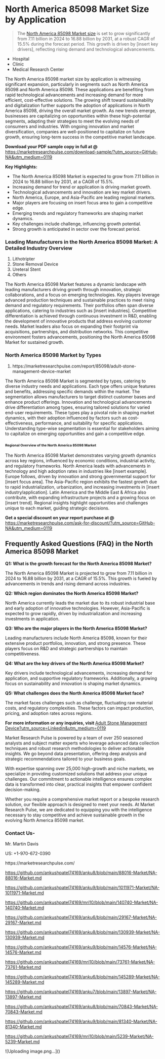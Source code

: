 <h1>North America 85098 Market&nbsp;Size by Application</h1><blockquote><p>The <a href="https://marketresearchpulse.com/download-sample/?utm_source=GitHub-NA&amp;utm_medium=0119">North America 85098 Market size</a> is set to grow significantly from 7.11 billion in 2024 to 16.88 billion by 2031, at a robust CAGR of 15.5% during the forecast period. This growth is driven by [insert key drivers], reflecting rising demand and technological advancements.</p></blockquote><ul><li>Hospital<li> Clinic<li> Medical Research Center</li></ul><p>The North America 85098 market size by application is witnessing significant expansion, particularly in segments such as North America 85098 and North America 85098. These applications are benefiting from rapid technological advancements and increasing demand for more efficient, cost-effective solutions. The growing shift toward sustainability and digitalization further supports the adoption of applications in North America 85098, driving the overall market growth. As new trends emerge, businesses are capitalizing on opportunities within these high-potential segments, adapting their strategies to meet the evolving needs of consumers and industries. With ongoing innovation and market diversification, companies are well-positioned to capitalize on future growth, ensuring long-term success in the competitive market landscape.</p><p><strong>Download your PDF sample copy in full at @ </strong><a href="https://marketresearchpulse.com/download-sample/?utm_source=GitHub-NA&amp;utm_medium=0119">https://marketresearchpulse.com/download-sample/?utm_source=GitHub-NA&amp;utm_medium=0119</a></p><p><strong>Key Highlights: </strong></p><ul><li>The North America 85098 Market is expected to grow from 7.11 billion in 2024 to 16.88 billion by 2031, at a CAGR of 15.5%.</li><li>Increasing demand for trend or application is driving market growth.</li><li>Technological advancements and innovation are key market drivers.</li><li>North America, Europe, and Asia-Pacific are leading regional markets.</li><li>Major players are focusing on insert focus area to gain a competitive edge.</li><li>Emerging trends and regulatory frameworks are shaping market dynamics.</li><li>Key challenges include challenge, influencing growth potential.</li><li>Strong growth is anticipated in sector over the forecast period.</li></ul><h3>Leading Manufacturers in the North America 85098 Market: A Detailed Industry Overview</h3><ol><li>Lithotripter<li> Stone Removal Device<li> Ureteral Stent<li> Others</li></ol><div class="flex max-w-full flex-col flex-grow"><div class="min-h-8 text-message flex w-full flex-col items-end gap-2 whitespace-normal break-words [.text-message+&amp;]:mt-5" dir="auto" data-message-author-role="assistant" data-message-id="fd8432e4-4910-450d-b182-61b7bfb0a01f" data-message-model-slug="gpt-4o"><div class="flex w-full flex-col gap-1 empty:hidden first:pt-[3px]"><div class="markdown prose w-full break-words dark:prose-invert light"><p>The North America 85098 Market features a dynamic landscape with leading manufacturers driving growth through innovation, strategic collaborations, and a focus on emerging technologies. Key players leverage advanced production techniques and sustainable practices to meet rising demand and regulatory requirements. Their portfolios often span diverse applications, catering to industries such as [insert industries]. Competitive differentiation is achieved through continuous investment in R&amp;D, enabling the development of innovative products that address evolving customer needs. Market leaders also focus on expanding their footprint via acquisitions, partnerships, and distribution networks. This competitive environment fosters advancements, positioning the North America 85098 Market for sustained growth.</p></div></div></div></div><h3>North America 85098 Market by Types</h3><ol><li>https://marketresearchpulse.com/report/85098/adult-stone-management-device-market</li></ol><div class="flex max-w-full flex-col flex-grow"><div class="min-h-8 text-message flex w-full flex-col items-end gap-2 whitespace-normal break-words [.text-message+&amp;]:mt-5" dir="auto" data-message-author-role="assistant" data-message-id="084470be-0bb7-4664-bddf-5156b4f41249" data-message-model-slug="gpt-4o-mini"><div class="flex w-full flex-col gap-1 empty:hidden first:pt-[3px]"><div class="markdown prose w-full break-words dark:prose-invert light"><p>The North America 85098 Market is segmented by types, catering to diverse industry needs and applications. Each type offers unique features and benefits, addressing specific demands within the market. The segmentation allows manufacturers to target distinct customer bases and enhance product offerings. Innovation and technological advancements drive differentiation among types, ensuring tailored solutions for varied end-user requirements. These types play a pivotal role in shaping market dynamics, with their adoption influenced by factors such as cost-effectiveness, performance, and suitability for specific applications. Understanding type-wise segmentation is essential for stakeholders aiming to capitalize on emerging opportunities and gain a competitive edge.</p></div></div></div></div><h3><span style="font-size: 11px;">Regional Overview of the North America 85098 Market</span></h3><div class="flex max-w-full flex-col flex-grow"><div class="min-h-8 text-message flex w-full flex-col items-end gap-2 whitespace-normal break-words [.text-message+&amp;]:mt-5" dir="auto" data-message-author-role="assistant" data-message-id="e9038762-ce64-4e30-91c9-9bd413514231" data-message-model-slug="gpt-4o-mini"><div class="flex w-full flex-col gap-1 empty:hidden first:pt-[3px]"><div class="markdown prose w-full break-words dark:prose-invert light"><p>The North America 85098 Market demonstrates varying growth dynamics across key regions, influenced by economic conditions, industrial activity, and regulatory frameworks. North America leads with advancements in technology and high adoption rates in industries like [insert example]. Europe follows, driven by innovation and strong governmental support for [insert focus area]. The Asia-Pacific region exhibits the fastest growth due to rapid industrialization, urbanization, and increasing investments in [insert industry/application]. Latin America and the Middle East &amp; Africa also contribute, with expanding infrastructure projects and a growing focus on [insert trend]. Regional insights highlight opportunities and challenges unique to each market, guiding strategic decisions.</p></div></div></div></div><p><strong>Get a special discount on your report purchase at @ </strong><a href="https://marketresearchpulse.com/ask-for-discount/?utm_source=GitHub-NA&amp;utm_medium=0119">https://marketresearchpulse.com/ask-for-discount/?utm_source=GitHub-NA&amp;utm_medium=0119</a></p><h2>Frequently Asked Questions (FAQ) in the North America 85098 Market</h2><p><strong>Q1: What is the growth forecast for the North America 85098 Market?</strong></p><p>The North America 85098 Market is projected to grow from 7.11 billion in 2024 to 16.88 billion by 2031, at a CAGR of 15.5%. This growth is fueled by advancements in trends and rising demand across industries.</p><p><strong>Q2: Which region dominates the North America 85098 Market?</strong></p><p>North America currently leads the market due to its robust industrial base and early adoption of innovative technologies. However, Asia-Pacific is expected to grow rapidly, driven by industrialization and increasing investments in application.</p><p><strong>Q3: Who are the major players in the North America 85098 Market?</strong></p><p>Leading manufacturers include North America 85098, known for their extensive product portfolios, innovation, and strong presence. These players focus on R&amp;D and strategic partnerships to maintain competitiveness.</p><p><strong>Q4: What are the key drivers of the North America 85098 Market?</strong></p><p>Key drivers include technological advancements, increasing demand for application, and supportive regulatory frameworks. Additionally, a growing focus on sustainability and innovation is shaping market dynamics.</p><p><strong>Q5: What challenges does the North America 85098 Market face?</strong></p><p>The market faces challenges such as challenge, fluctuating raw material costs, and regulatory complexities. These factors can impact production, pricing, and adoption rates across regions.</p><p><strong>For more information or any inquiries, visit&nbsp;</strong><a href="Adult Stone Management Device?utm_source=Linkedin&utm_medium=0119">Adult Stone Management Device?utm_source=Linkedin&utm_medium=0119</a></p><p>Market Research Pulse is powered by a team of over 250 seasoned analysts and subject matter experts who leverage advanced data collection techniques and robust research methodologies to deliver actionable insights. We go beyond data presentation, offering deep analysis and strategic recommendations tailored to your business goals.</p><p>With expertise spanning over 25,000 high-growth and niche markets, we specialize in providing customized solutions that address your unique challenges. Our commitment to actionable intelligence ensures complex data is transformed into clear, practical insights that empower confident decision-making.</p><p>Whether you require a comprehensive market report or a bespoke research solution, our flexible approach is designed to meet your needs. At Market Research Pulse, we are dedicated to equipping you with the intelligence necessary to stay competitive and achieve sustainable growth in the evolving North America 85098 market.</p><h3><strong>Contact Us-</strong></h3><p>Mr. Martin Davis</p><p>US: +1-970-672-0390</p><p>https://marketresearchpulse.com/</p><p><a href="https://github.com/ankushpatel74169/anku8/blob/main/88016-Market/NA-88016-Market.md">https://github.com/ankushpatel74169/anku8/blob/main/88016-Market/NA-88016-Market.md</a></p><p><a href="https://github.com/ankushpatel74169/anku9/blob/main/1011971-Market/NA-1011971-Market.md">https://github.com/ankushpatel74169/anku9/blob/main/1011971-Market/NA-1011971-Market.md</a></p><p><a href="https://github.com/ankushpatel74169/mri10/blob/main/140740-Market/NA-140740-Market.md">https://github.com/ankushpatel74169/mri10/blob/main/140740-Market/NA-140740-Market.md</a></p><p><a href="https://github.com/ankushpatel74169/anku6/blob/main/29167-Market/NA-29167-Market.md">https://github.com/ankushpatel74169/anku6/blob/main/29167-Market/NA-29167-Market.md</a></p><p><a href="https://github.com/ankushpatel74169/anku8/blob/main/130939-Market/NA-130939-Market.md">https://github.com/ankushpatel74169/anku8/blob/main/130939-Market/NA-130939-Market.md</a></p><p><a href="https://github.com/ankushpatel74169/anku9/blob/main/14576-Market/NA-14576-Market.md">https://github.com/ankushpatel74169/anku9/blob/main/14576-Market/NA-14576-Market.md</a></p><p><a href="https://github.com/ankushpatel74169/mri10/blob/main/73761-Market/NA-73761-Market.md">https://github.com/ankushpatel74169/mri10/blob/main/73761-Market/NA-73761-Market.md</a></p><p><a href="https://github.com/ankushpatel74169/anku6/blob/main/145289-Market/NA-145289-Market.md">https://github.com/ankushpatel74169/anku6/blob/main/145289-Market/NA-145289-Market.md</a></p><p><a href="https://github.com/ankushpatel74169/anku7/blob/main/13897-Market/NA-13897-Market.md">https://github.com/ankushpatel74169/anku7/blob/main/13897-Market/NA-13897-Market.md</a></p><p><a href="https://github.com/ankushpatel74169/anku8/blob/main/70843-Market/NA-70843-Market.md">https://github.com/ankushpatel74169/anku8/blob/main/70843-Market/NA-70843-Market.md</a></p><p><a href="https://github.com/ankushpatel74169/anku9/blob/main/81340-Market/NA-81340-Market.md">https://github.com/ankushpatel74169/anku9/blob/main/81340-Market/NA-81340-Market.md</a></p><p><a href="https://github.com/ankushpatel74169/mri10/blob/main/5239-Market/NA-5239-Market.md">https://github.com/ankushpatel74169/mri10/blob/main/5239-Market/NA-5239-Market.md</a></p>
![Uploading image.png…]()

